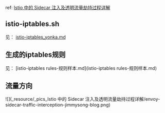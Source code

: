 

ref: [Istio 中的 Sidecar 注入及透明流量劫持过程详解](https://www.servicemesher.com/blog/sidecar-injection-iptables-and-traffic-routing/)





## istio-iptables.sh 



见： [istio-iptables_yonka.md](istio-iptables_yonka.md)




## 生成的iptables规则

见： [istio-iptables rules-规则样本.md](istio-iptables rules-规则样本.md)



## 流量方向



![](_resource/_pics_Istio 中的 Sidecar 注入及透明流量劫持过程详解/envoy-sidecar-traffic-interception-jimmysong-blog.png)

